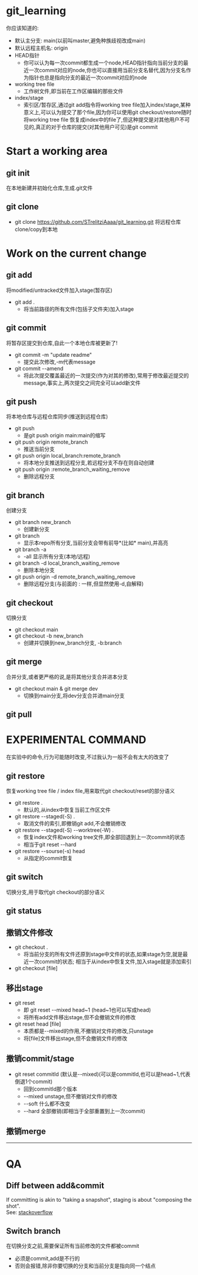 # git_learning
你应该知道的:
- 默认主分支: main(以前叫master,避免种族歧视改成main)
- 默认远程主机名: origin
- HEAD指针
  - 你可以认为每一次commit都生成一个node,HEAD指针指向当前分支的最近一次commit对应的node,你也可以直接用当前分支名替代,因为分支名作为指针也总是指向分支的最近一次commit对应的node
- working tree file
  - 工作树文件,即当前在工作区编辑的那些文件
- index/stage
  - 索引区/暂存区,通过git add指令将working tree file加入index/stage,某种意义上,可以认为提交了那个file,因为你可以使用git checkout/restore随时将working tree file 恢复成index中的file了,但这种提交是对其他用户不可见的,真正的对于仓库的提交(对其他用户可见)是git commit
# Start a working area
## git init
在本地新建并初始化仓库,生成.git文件
## git clone
- git clone https://github.com/STrelitziAaaa/git_learning.git
将远程仓库clone/copy到本地
# Work on the current change
## git add
将modified/untracked文件加入stage(暂存区)
- git add .
  - 将当前路径的所有文件(包括子文件夹)加入stage
## git commit
将暂存区提交到仓库,自此一个本地仓库被更新了!
- git commit -m "update readme"
  - 提交此次修改,-m代表message
- git commit --amend
  - 将此次提交覆盖最近的一次提交(作为对其的修改),常用于修改最近提交的message,事实上,两次提交之间完全可以add新文件
## git push
将本地仓库与远程仓库同步(推送到远程仓库)
- git push
  - 是git push origin main:main的缩写
- git push origin remote_branch
  - 推送当前分支
- git push origin local_branch:remote_branch
  - 将本地分支推送到远程分支,若远程分支不存在则自动创建
- git push origin :remote_branch_waiting_remove
  - 删除远程分支

## git branch
创建分支
- git branch new_branch
  - 创建新分支
- git branch
  - 显示本repo所有分支,当前分支会带有前导*(比如* main),并高亮
- git branch -a
  - -all 显示所有分支(本地/远程)
- git branch -d local_branch_waiting_remove
  - 删除本地分支
- git push origin -d remote_branch_waiting_remove
  - 删除远程分支(与前面的 : 一样,但显然使用-d,自解释)

## git checkout
切换分支
- git checkout main
- git checkout -b new_branch
  - 创建并切换到new_branch分支, -b:branch

## git merge
合并分支,或者更严格的说,是将其他分支合并进本分支
- git checkout main & git merge dev
  - 切换到main分支,将dev分支合并进main分支

## git pull

# EXPERIMENTAL COMMAND
在实验中的命令,行为可能随时改变,不过我认为一般不会有太大的改变了
## git restore
恢复working tree file / index file,用来取代git checkout/reset的部分语义
- git restore .
  - 默认的,从index中恢复当前工作区文件
- git restore --staged(-S) .
  - 取消文件的索引,即撤销git add,不会撤销修改
- git restore --staged(-S) --worktree(-W) .
  - 恢复index文件和working tree文件,即全部回退到上一次commit的状态
  - 相当于git reset --hard
- git restore --sourse(-s) head
  - 从指定的commit恢复 
## git switch
切换分支,用于取代git checkout的部分语义


## git status

## 撤销文件修改
- git checkout .
  - 将当前分支的所有文件还原到stage中文件的状态,如果stage为空,就是最近一次commit的状态; 相当于从index中恢复文件,加入stage就是添加索引
- git checkout [file]
## 移出stage
- git reset 
  - 即 git reset --mixed head~1 (head~1也可以写成head)
  - 将所有add文件移出stage,但不会撤销文件的修改
- git reset head [file]
  - 本质都是--mixed的作用,不撤销对文件的修改,只unstage
  - 将[file]文件移出stage,但不会撤销文件的修改
## 撤销commit/stage
- git reset commitId (默认是--mixed)(可以是commitId,也可以是head~1,代表倒退1个commit)
  - 回到commitId那个版本
  - --mixed unstage,但不撤销对文件的修改
  - --soft 什么都不改变
  - --hard 全部撤销(即相当于全部重置到上一次commit)
## 撤销merge
---
# QA
## Diff between add&commit
If committing is akin to "taking a snapshot", staging is about "composing the shot".   
See: [stackoverflow](https://stackoverflow.com/questions/25351450/what-does-adding-to-the-index-really-mean-in-git)

## Switch branch
在切换分支之前,需要保证所有当前修改的文件都被commit
  - 必须是commit,add是不行的
  - 否则会报错,除非你要切换的分支和当前分支是指向同一个结点

